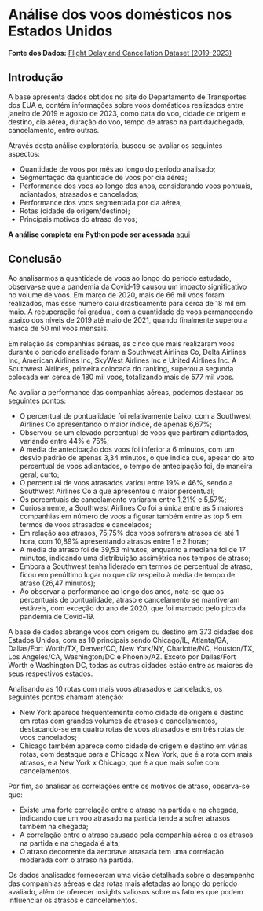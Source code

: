 # Análise dos voos domésticos nos Estados Unidos

**Fonte dos Dados:** [Flight Delay and Cancellation Dataset (2019-2023)](https://www.kaggle.com/datasets/patrickzel/flight-delay-and-cancellation-dataset-2019-2023/data?select=flights_sample_3m.csv)

## Introdução

A base apresenta dados obtidos no site do Departamento de Transportes dos EUA e, contém informações sobre voos domésticos realizados entre janeiro de 2019 e agosto de 2023, como data do voo, cidade de origem e destino, cia aérea, duração do voo, tempo de atraso na partida/chegada, cancelamento, entre outras.

Através desta análise exploratória, buscou-se avaliar os seguintes aspectos:

- Quantidade de voos por mês ao longo do período analisado;
- Segmentação da quantidade de voos por cia aérea;
- Performance dos voos ao longo dos anos, considerando voos pontuais, adiantados, atrasados e cancelados;
- Performance dos voos segmentada por cia aérea;
- Rotas (cidade de origem/destino);
- Principais motivos do atraso de vos;

**A análise completa em Python pode ser acessada** [aqui](https://github.com/laissapadilha/Python-Flight_Delay_Cancellation/blob/b425a0b32c9fb60608cb6b79390f0cff11f5b933/Flights_Cancel_Delay.ipynb)

## Conclusão

Ao analisarmos a quantidade de voos ao longo do período estudado, observa-se que a pandemia da Covid-19 causou um impacto significativo no volume de voos. Em março de 2020, mais de 66 mil voos foram realizados, mas esse número caiu drasticamente para cerca de 18 mil em maio. A recuperação foi gradual, com a quantidade de voos permanecendo abaixo dos níveis de 2019 até maio de 2021, quando finalmente superou a marca de 50 mil voos mensais.

Em relação às companhias aéreas, as cinco que mais realizaram voos durante o período analisado foram a Southwest Airlines Co, Delta Airlines Inc, American Airlines Inc, SkyWest Airlines Inc e United Airlines Inc. A Southwest Airlines, primeira colocada do ranking, superou a segunda colocada em cerca de 180 mil voos, totalizando mais de 577 mil voos.

Ao avaliar a performance das companhias aéreas, podemos destacar os seguintes pontos:

- O percentual de pontualidade foi relativamente baixo, com a Southwest Airlines Co apresentando o maior índice, de apenas 6,67%;
- Observou-se um elevado percentual de voos que partiram adiantados, variando entre 44% e 75%;
- A média de antecipação dos voos foi inferior a 6 minutos, com um desvio padrão de apenas 3,34 minutos, o que indica que, apesar do alto percentual de voos adiantados, o tempo de antecipação foi, de maneira geral, curto;
- O percentual de voos atrasados variou entre 19% e 46%, sendo a Southwest Airlines Co a que apresentou o maior percentual;
- Os percentuais de cancelamento variaram entre 1,21% e 5,57%;
- Curiosamente, a Southwest Airlines Co foi a única entre as 5 maiores companhias em número de voos a figurar também entre as top 5 em termos de voos atrasados e cancelados;
- Em relação aos atrasos, 75,75% dos voos sofreram atrasos de até 1 hora, com 10,89% apresentando atrasos entre 1 e 2 horas;
- A média de atraso foi de 39,53 minutos, enquanto a mediana foi de 17 minutos, indicando uma distribuição assimétrica nos tempos de atraso;
- Embora a Southwest tenha liderado em termos de percentual de atraso, ficou em penúltimo lugar no que diz respeito à média de tempo de atraso (26,47 minutos);
- Ao observar a performance ao longo dos anos, nota-se que os percentuais de pontualidade, atraso e cancelamento se mantiveram estáveis, com exceção do ano de 2020, que foi marcado pelo pico da pandemia de Covid-19.

A base de dados abrange voos com origem ou destino em 373 cidades dos Estados Unidos, com as 10 principais sendo Chicago/IL, Atlanta/GA, Dallas/Fort Worth/TX, Denver/CO, New York/NY, Charlotte/NC, Houston/TX, Los Angeles/CA, Washington/DC e Phoenix/AZ. Exceto por Dallas/Fort Worth e Washington DC, todas as outras cidades estão entre as maiores de seus respectivos estados.

Analisando as 10 rotas com mais voos atrasados e cancelados, os seguintes pontos chamam atenção:

- New York aparece frequentemente como cidade de origem e destino em rotas com grandes volumes de atrasos e cancelamentos, destacando-se em quatro rotas de voos atrasados e em três rotas de voos cancelados;
- Chicago também aparece como cidade de origem e destino em várias rotas, com destaque para a Chicago x New York, que é a rota com mais atrasos, e a New York x Chicago, que é a que mais sofre com cancelamentos.

Por fim, ao analisar as correlações entre os motivos de atraso, observa-se que:

- Existe uma forte correlação entre o atraso na partida e na chegada, indicando que um voo atrasado na partida tende a sofrer atrasos também na chegada;
- A correlação entre o atraso causado pela companhia aérea e os atrasos na partida e na chegada é alta;
- O atraso decorrente da aeronave atrasada tem uma correlação moderada com o atraso na partida.

Os dados analisados forneceram uma visão detalhada sobre o desempenho das companhias aéreas e das rotas mais afetadas ao longo do período avaliado, além de oferecer insights valiosos sobre os fatores que podem influenciar os atrasos e cancelamentos.

